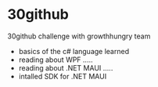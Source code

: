 # 30github

30github challenge with growthhungry team

- basics of the c# language learned
- reading about WPF .....
- reading about .NET MAUI .....
- intalled SDK for .NET MAUI
